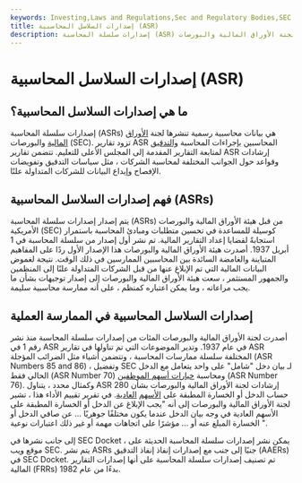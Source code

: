 ```yaml
---
keywords: Investing,Laws and Regulations,Sec and Regulatory Bodies,SEC
title: إصدارات السلاسل المحاسبية (ASR)
description: إصدارات سلسلة المحاسبة (ASR) هي بيانات محاسبية رسمية تنشرها لجنة الأوراق المالية والبورصات (SEC).
---
```


# إصدارات السلاسل المحاسبية (ASR)
## ما هي إصدارات السلاسل المحاسبية؟

إصدارات سلسلة المحاسبة (ASRs) هي بيانات محاسبية رسمية تنشرها لجنة [الأوراق المالية](/sec) والبورصات (SEC). تزود تقارير ASR المحاسبين بإجراءات المحاسبة [والتدقيق](/audit) لمتابعة التقارير المقدمة إلى المجلس الأعلى للتعليم. تتضمن تقارير ASR إرشادات وقواعد حول الجوانب المختلفة لمحاسبة الشركات ، مثل سياسات التدقيق وتفويضات الإفصاح وإيداع البيانات للشركات المتداولة علنًا.

## فهم إصدارات السلاسل المحاسبية (ASRs)

يتم إصدار إصدارات سلسلة المحاسبة (ASRs) من قبل هيئة الأوراق المالية والبورصات الأمريكية (SEC) كوسيلة للمساعدة في تحسين متطلبات ومبادئ المحاسبة باستمرار استجابةً لقضايا إعداد التقارير المالية. تم نشر أول إصدار من سلسلة المحاسبة في 1 أبريل 1937. أصدرت هيئة الأوراق المالية والبورصات هذا الإصدار الأول ردًا على المفاهيم المتباينة والغامضة السائدة بين المحاسبين الممارسين في ذلك الوقت. نتيجة لغموض البيانات المالية التي تم الإبلاغ عنها من قبل الشركات المتداولة علنًا إلى المنظمين والجمهور المستثمر ، سعت هيئة الأوراق المالية والبورصات إلى إصدار توجيهات بشأن ما يجب مراعاته ، وما يمكن اعتباره كمنظم ، على أنه ممارسة محاسبية سليمة.

## إصدارات السلاسل المحاسبية في الممارسة العملية

أصدرت لجنة الأوراق المالية والبورصات المئات من إصدارات سلسلة المحاسبة منذ نشر رقم 1 في ASR في عام 1937. وتدير الموضوعات التي تم تناولها في تقارير ASR المختلفة سلسلة ممارسات المحاسبة ، وتتضمن أشياء مثل الضرائب المؤجلة (ASR Numbers 85 and 86) ، وتفضيل SEC لـ بيان دخل "شامل" على واحد يتعامل مع الدخل الحالي فقط (ASR Number 70) ومحاسبة [خيارات أسهم الموظفين](/eso) (ASR Number 76). وكمثال محدد ، يتناول ASR 280 إرشادات لجنة الأوراق المالية والبورصات بشأن حساب الدخل أو الخسارة المطبقة على [الأسهم](/commonstock) [العادية](/commonstock). في تقرير تقييم الأداء هذا ، تشير لجنة الأوراق المالية والبورصات إلى أنه "يجب الإبلاغ عن الدخل أو الخسارة المطبقة على الأسهم العادية في وجه بيان الدخل عندما يكون مختلفًا جوهريًا ... عن صافي الدخل أو الخسارة المبلغ عنه أو ... مؤشرًا على اتجاهات مهمة أو غير ذلك اعتبارات نوعية ".

إلى جانب نشرها في SEC Docket ، يمكن نشر إصدارات سلسلة المحاسبة الحديثة على موقع ويب SEC. يتم نشر ASRs جنبًا إلى جنب مع إصدارات إنفاذ إنفاذ التدقيق (AAERs) في SEC Docket. تم تصنيف إصدارات سلسلة المحاسبة على أنها إصدارات التقارير المالية (FRRs) بدءًا من عام 1982.

